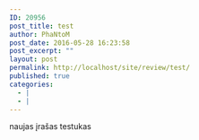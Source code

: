 ```yaml
---
ID: 20956
post_title: test
author: PhaNtoM
post_date: 2016-05-28 16:23:58
post_excerpt: ""
layout: post
permalink: http://localhost/site/review/test/
published: true
categories:
  - |
  - |
---
```

naujas įrašas testukas